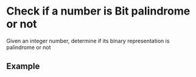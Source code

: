 
# Check if a number is Bit palindrome or not

Given an integer number, determine if its binary representation is palindrome or not


## Example
